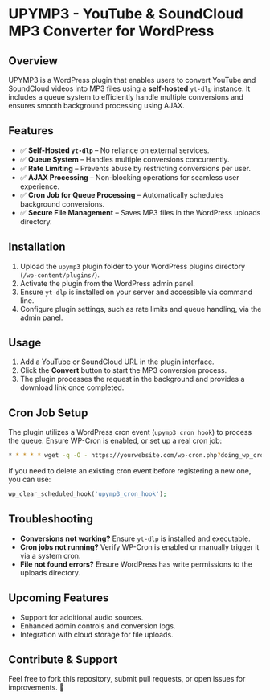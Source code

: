 # UPYMP3 - YouTube & SoundCloud MP3 Converter for WordPress

## Overview
UPYMP3 is a WordPress plugin that enables users to convert YouTube and SoundCloud videos into MP3 files using a **self-hosted** `yt-dlp` instance. It includes a queue system to efficiently handle multiple conversions and ensures smooth background processing using AJAX.

## Features
- ✅ **Self-Hosted `yt-dlp`** – No reliance on external services.
- ✅ **Queue System** – Handles multiple conversions concurrently.
- ✅ **Rate Limiting** – Prevents abuse by restricting conversions per user.
- ✅ **AJAX Processing** – Non-blocking operations for seamless user experience.
- ✅ **Cron Job for Queue Processing** – Automatically schedules background conversions.
- ✅ **Secure File Management** – Saves MP3 files in the WordPress uploads directory.

## Installation
1. Upload the `upymp3` plugin folder to your WordPress plugins directory (`/wp-content/plugins/`).
2. Activate the plugin from the WordPress admin panel.
3. Ensure `yt-dlp` is installed on your server and accessible via command line.
4. Configure plugin settings, such as rate limits and queue handling, via the admin panel.

## Usage
1. Add a YouTube or SoundCloud URL in the plugin interface.
2. Click the **Convert** button to start the MP3 conversion process.
3. The plugin processes the request in the background and provides a download link once completed.

## Cron Job Setup
The plugin utilizes a WordPress cron event (`upymp3_cron_hook`) to process the queue. Ensure WP-Cron is enabled, or set up a real cron job:
```bash
* * * * * wget -q -O - https://yourwebsite.com/wp-cron.php?doing_wp_cron > /dev/null 2>&1
```
If you need to delete an existing cron event before registering a new one, you can use:
```php
wp_clear_scheduled_hook('upymp3_cron_hook');
```

## Troubleshooting
- **Conversions not working?** Ensure `yt-dlp` is installed and executable.
- **Cron jobs not running?** Verify WP-Cron is enabled or manually trigger it via a system cron.
- **File not found errors?** Ensure WordPress has write permissions to the uploads directory.

## Upcoming Features
- Support for additional audio sources.
- Enhanced admin controls and conversion logs.
- Integration with cloud storage for file uploads.

## Contribute & Support
Feel free to fork this repository, submit pull requests, or open issues for improvements. 🚀

